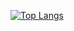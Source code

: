 [![Top Langs](https://github-readme-stats.vercel.app/api/top-langs/?username=minjae0619&layout=pie)](https://github.com/anuraghazra/github-readme-stats)
